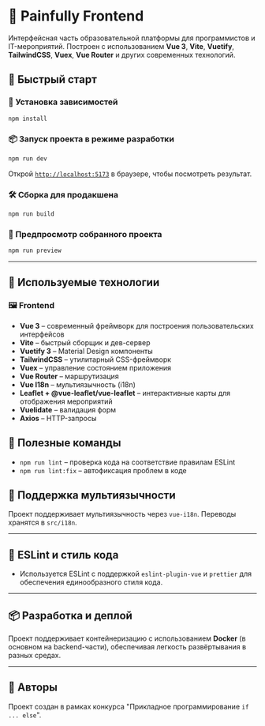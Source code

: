 # 🧩 Painfully Frontend

Интерфейсная часть образовательной платформы для программистов и IT-мероприятий. Построен с использованием **Vue 3**, **Vite**, **Vuetify**, **TailwindCSS**, **Vuex**, **Vue Router** и других современных технологий.

## 🚀 Быстрый старт

### 🔧 Установка зависимостей

```bash
npm install
```

### 📦 Запуск проекта в режиме разработки

```bash
npm run dev
```

Открой [`http://localhost:5173`](http://localhost:5173) в браузере, чтобы посмотреть результат.

### 🛠 Сборка для продакшена

```bash
npm run build
```

### 🧪 Предпросмотр собранного проекта

```bash
npm run preview
```

---

## 🧰 Используемые технологии

### 🖼 Frontend
- **Vue 3** – современный фреймворк для построения пользовательских интерфейсов
- **Vite** – быстрый сборщик и дев-сервер
- **Vuetify 3** – Material Design компоненты
- **TailwindCSS** – утилитарный CSS-фреймворк
- **Vuex** – управление состоянием приложения
- **Vue Router** – маршрутизация
- **Vue I18n** – мультиязычность (i18n)
- **Leaflet + @vue-leaflet/vue-leaflet** – интерактивные карты для отображения мероприятий
- **Vuelidate** – валидация форм
- **Axios** – HTTP-запросы

## 🎯 Полезные команды

- `npm run lint` – проверка кода на соответствие правилам ESLint
- `npm run lint:fix` – автофиксация проблем в коде

## 💬 Поддержка мультиязычности

Проект поддерживает мультиязычность через `vue-i18n`. Переводы хранятся в `src/i18n`.

---

## 🧪 ESLint и стиль кода

- Используется ESLint с поддержкой `eslint-plugin-vue` и `prettier` для обеспечения единообразного стиля кода.

---

## 📦 Разработка и деплой

Проект поддерживает контейнеризацию с использованием **Docker** (в основном на backend-части), обеспечивая легкость развёртывания в разных средах.

---

## 🧠 Авторы

Проект создан в рамках конкурса "Прикладное программирование `if ... else`".
